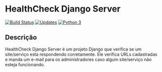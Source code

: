 # HealthCheck Django Server

[![Build Status](https://travis-ci.org/rrgaya/healtthcheck.svg?branch=master)](https://travis-ci.org/rrgaya/healtthcheck)  [![Updates](https://pyup.io/repos/github/rrgaya/healthcheck-django/shield.svg)](https://pyup.io/repos/github/rrgaya/healthcheck-django/)  [![Python 3](https://pyup.io/repos/github/rrgaya/healthcheck-django/python-3-shield.svg)](https://pyup.io/repos/github/rrgaya/healthcheck-django/)



## Descrição

HealthCheck Django Server é um projeto Django que verifica se um site/serviço esta respondendo corretamente. Ele verifica URLs cadastradas e manda um e-mail para os administradores caso algum site/serviço não esteja funcionando.



